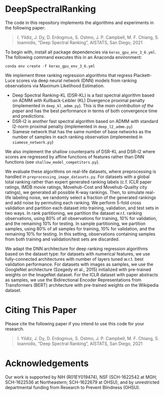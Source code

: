 # DeepSpectralRanking
The code in this repository implements the algorithms and experiments in the following paper:  
> I. Yildiz, J. Dy, D. Erdogmus, S. Ostmo, J. P. Campbell, M. F. Chiang, S. Ioannidis, “Deep Spectral Ranking”, AISTATS, San Diego, 2021

To begin with, install all package dependencies via `keras_gpu_env_3_6.yml`. The following command executes this in an Anaconda environment:
```
conda env create -f keras_gpu_env_3_6.yml
```

We implement three ranking regression algorithms that regress Plackett-Luce scores via deep neural network (DNN) models from ranking observations via Maximum Likelihood Estimation. 
- Deep Spectral Ranking-KL (DSR-KL) is a fast spectral algorithm based on ADMM with Kullback-Leibler (KL) Divergence proximal penalty (implemented in `deep_kl_admm.py`). This is the *main contribution of the paper* and has the best performance in terms of both convergence time and predictions. 
- DSR-l2 is another fast spectral algorithm based on ADMM with standard l2-norm proximal penalty (implemented in `deep_l2_admm.py`)
- Siamese network that has the same number of base networks as the number of samples in each ranking observation (implemented in `siamese_network.py`)

We also implement the shallow counterparts of DSR-KL and DSR-l2 where scores are regressed by affine functions of features rather than DNN functions (see `shallow_model_competitors.py`).

We evaluate these algorithms on real-life datasets, where preprocessing is handled in `preprocessing_image_datasets.py`. For datasets with a global total ranking rather than expert generated ranking labels (c.f. ICLR paper ratings, IMDB movie ratings, Movehub-Cost and Movehub-Quality city ratings), we generated all possible K-way rankings. Then, to simulate real-life labeling noise, we randomly select a fraction of the generated rankings and add noise by permuting each ranking. We perform 5-fold cross validation and partition each dataset into training, validation, and test sets in two ways. In rank partitioning, we partition the dataset w.r.t. ranking observations, using 80% of all observations for training, 10% for validation, and the remaining 10% for testing. In sample partitioning, we partition samples, using 80% of all samples for training, 10% for validation, and the remaining 10% for testing. In this setting, observations containing samples from both training and validation/test sets are discarded.

We adapt the DNN architecture for deep ranking regression algorithms based on the dataset type: for datasets with numerical features, we use fully-connected architectures with number of layers tuned w.r.t. best validation performance. For datasets with images as samples, we use the GoogleNet architecture (Szegedy et al., 2015) initialized with pre-trained weights on the ImageNet dataset. For the ICLR dataset with paper abstracts as samples, we use the Bidirectional Encoder Representations from Transformers (BERT) architecture with pre-trained weights on the Wikipedia dataset.



# Citing This Paper
Please cite the following paper if you intend to use this code for your research.
> I. Yildiz, J. Dy, D. Erdogmus, S. Ostmo, J. P. Campbell, M. F. Chiang, S. Ioannidis, “Deep Spectral Ranking”, AISTATS, San Diego, 2021

# Acknowledgements
Our work is supported by NIH (R01EY019474), NSF (SCH-1622542 at MGH; SCH-1622536 at Northeastern; SCH-1622679 at OHSU), and by unrestricted departmental funding from Research to Prevent Blindness (OHSU).
